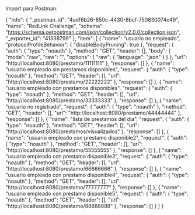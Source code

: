 Import para Postman:

{
"info": {
"_postman_id": "4adf6b26-850c-4430-8bcf-750830074c49",
"name": "RedLink Challenge",
"schema": "https://schema.getpostman.com/json/collection/v2.0.0/collection.json",
"_exporter_id": "41338799"
},
"item": [
{
"name": "usuario no empleado",
"protocolProfileBehavior": {
"disableBodyPruning": true
},
"request": {
"auth": {
"type": "noauth"
},
"method": "GET",
"header": [],
"body": {
"mode": "raw",
"raw": "",
"options": {
"raw": {
"language": "json"
}
}
},
"url": "http://localhost:8080/prestamo/11111111"
},
"response": []
},
{
"name": "usuario empleado sin prestamos disponibles",
"request": {
"auth": {
"type": "noauth"
},
"method": "GET",
"header": [],
"url": "http://localhost:8080/prestamo/22222222"
},
"response": []
},
{
"name": "usuario empleado con prestamos disponibles",
"request": {
"auth": {
"type": "noauth"
},
"method": "GET",
"header": [],
"url": "http://localhost:8080/prestamo/33333333"
},
"response": []
},
{
"name": "usuario no registrado",
"request": {
"auth": {
"type": "noauth"
},
"method": "GET",
"header": [],
"url": "http://localhost:8080/prestamo/44444444"
},
"response": []
},
{
"name": "lista de prestamos del dia",
"request": {
"auth": {
"type": "noauth"
},
"method": "GET",
"header": [],
"url": "http://localhost:8080/prestamos/visualizados"
},
"response": []
},
{
"name": "usuario empleado con prestamo disponible2",
"request": {
"auth": {
"type": "noauth"
},
"method": "GET",
"header": [],
"url": "http://localhost:8080/prestamo/55555555"
},
"response": []
},
{
"name": "usuario empleado con prestamo disponible3",
"request": {
"auth": {
"type": "noauth"
},
"method": "GET",
"header": [],
"url": "http://localhost:8080/prestamo/66666666"
},
"response": []
},
{
"name": "usuario empleado con prestamo disponible4",
"request": {
"auth": {
"type": "noauth"
},
"method": "GET",
"header": [],
"url": "http://localhost:8080/prestamo/77777777"
},
"response": []
},
{
"name": "usuario empleado con prestamo disponible5",
"request": {
"auth": {
"type": "noauth"
},
"method": "GET",
"header": [],
"url": "http://localhost:8080/prestamo/88888888"
},
"response": []
}
]
}